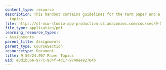 ```yaml
---
content_type: resource
description: This handout contains guidelines for the term paper and a list of suggested
  topics.
file: https://ol-ocw-studio-app-production.s3.amazonaws.com/courses/9-56j-abnormal-language-fall-2004/e0d1b566977c934f4d179749e492764b_9_56paperoutline.pdf
file_type: application/pdf
learning_resource_types:
- Assignments
parent_title: Assignments
parent_type: CourseSection
resourcetype: Document
title: 9.56/24.907 Paper Topics
uid: e0d1b566-977c-934f-4d17-9749e492764b
---
```

